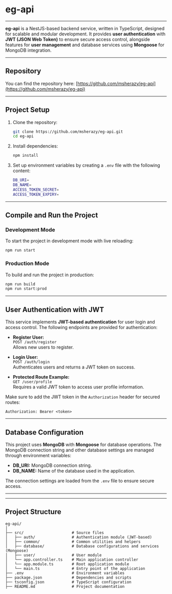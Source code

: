 
# eg-api

---

**eg-api** is a NestJS-based backend service, written in TypeScript, designed for scalable and modular development. It provides **user authentication** with **JWT (JSON Web Token)** to ensure secure access control, alongside features for **user management** and database services using **Mongoose** for MongoDB integration.

---

## Repository

You can find the repository here: [https://github.com/msherazy/eg-api](https://github.com/msherazy/eg-api)

---

## Project Setup

1. Clone the repository:

   ```bash
   git clone https://github.com/msherazy/eg-api.git
   cd eg-api
   ```

2. Install dependencies:

   ```bash
   npm install
   ```

3. Set up environment variables by creating a `.env` file with the following content:

   ```bash
   DB_URI=
   DB_NAME=
   ACCESS_TOKEN_SECRET=
   ACCESS_TOKEN_EXPIRY=
   ```

---

## Compile and Run the Project

### Development Mode

To start the project in development mode with live reloading:

```bash
npm run start
```

### Production Mode

To build and run the project in production:

```bash
npm run build
npm run start:prod
```

---

## User Authentication with JWT

This service implements **JWT-based authentication** for user login and access control. The following endpoints are provided for authentication:

- **Register User:**  
  `POST /auth/register`  
  Allows new users to register.

- **Login User:**  
  `POST /auth/login`  
  Authenticates users and returns a JWT token on success.

- **Protected Route Example:**  
  `GET /user/profile`  
  Requires a valid JWT token to access user profile information.

Make sure to add the JWT token in the `Authorization` header for secured routes:

```http
Authorization: Bearer <token>
```

---

## Database Configuration

This project uses **MongoDB** with **Mongoose** for database operations. The MongoDB connection string and other database settings are managed through environment variables:

- **DB_URI:** MongoDB connection string.
- **DB_NAME:** Name of the database used in the application.

The connection settings are loaded from the `.env` file to ensure secure access.

---

---

## Project Structure

```plaintext
eg-api/
│
├── src/                     # Source files
│   ├── auth/                # Authentication module (JWT-based)
│   ├── common/              # Common utilities and helpers
│   ├── database/            # Database configurations and services (Mongoose)
│   ├── user/                # User module
│   └── app.controller.ts    # Main application controller
│   └── app.module.ts        # Root application module
│   └── main.ts              # Entry point of the application
├── .env                     # Environment variables
├── package.json             # Dependencies and scripts
├── tsconfig.json            # TypeScript configuration
├── README.md                # Project documentation
```

